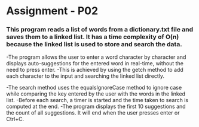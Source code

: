 # Assignment - P02
### This program reads a list of words from a dictionary.txt file and saves them to a linked list. It has a time complexity of O(n) because the linked list is used to store and search the data.

-The program allows the user to enter a word character by character and displays auto-suggestions for the entered word in real-time, without the need to press enter. 
-This is achieved by using the getch method to add each character to the input and searching the linked list directly.

-The search method uses the equalsIgnoreCase method to ignore case while comparing the key entered by the user with the words in the linked list. 
-Before each search, a timer is started and the time taken to search is computed at the end.
-The program displays the first 10 suggestions and the count of all suggestions. It will end when the user presses enter or Ctrl+C.
